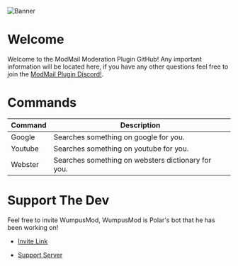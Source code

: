 ![Banner](https://cdn.discordapp.com/attachments/600914805619949588/601934006757359637/Search.png)
# Welcome
Welcome to the ModMail Moderation Plugin GitHub! Any important information will be located here, if you have any other questions feel free to join the [ModMail Plugin Discord!](https://discordapp.com/invite/azBD6B7).

# Commands
| Command | Description |
| ------- | ----------- |
| Google | Searches something on google for you. |
| Youtube | Searches something on youtube for you. |
| Webster | Searches something on websters dictionary for you. |

# Support The Dev
Feel free to invite WumpusMod, WumpusMod is Polar's bot that he has been working on!
- [Invite Link](https://discordapp.com/oauth2/authorize?client_id=596532744218214402&permissions=8&scope=bot)

- [Support Server](https://discordapp.com/invite/tjA5ssJ)
